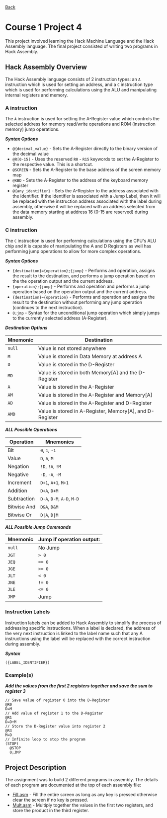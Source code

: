 [Back](../../README.md)

# Course 1 Project 4

This project involved learning the Hack Machine Language and the Hack Assembly language. The final project consisted of writing two programs in Hack Assembly.

## Hack Assembly Overview

The Hack Assembly language consists of 2 instruction types: an `A` instruction which is used for setting an address, and a `C` instruction type which is used for performing calculations using the ALU and manipulating internal registers and memory.

### A instruction

The `A` instruction is used for setting the A-Register value which controls the selected address for memory read/write operations and ROM (instruction memory) jump operations.

**_Syntax Options_**

- `@{decimal_value}` - Sets the A-Register directly to the binary version of the decimal value
- `@R[0-15]` - Uses the reserved `R0` - `R15` keywords to set the A-Register to the respective value. This is a shortcut.
- `@SCREEN` - Sets the A-Register to the base address of the screen memory map
- `@KBD` - Sets the A-Register to the address of the keyboard memory register
- `@{any_identifier}` - Sets the A-Register to the address associated with the identifier. If the identifier is associated with a Jump Label, then it will be replaced with the instruction address associated with the label during assembly, otherwise it will be replaced with an address selected from the data memory starting at address 16 (0-15 are reserved) during assembly.

### C instruction

The `C` instruction is used for performing calculations using the CPU's ALU chip and it is capable of manipulating the A and D Registers as well has performing jump operations to allow for more complex operations.

**_Syntax Options_**

- `{destination}={operation};{jump}` - Performs and operation, assigns the result to the destination, and performs a jump operation based on the the operation output and the current address.
- `{operation};{jump}` - Performs and operation and performs a jump operation based on the operation output and the current address.
- `{destination}={operation}` - Performs and operation and assigns the result to the destination without performing any jump operation (continues to the next instruction).
- `0;jmp` - Syntax for the unconditional jump operation which simply jumps to the currently selected address (A-Register).

**_Destination Options_**

| Mnemonic | Destination                                                |
| -------- | ---------------------------------------------------------- |
| `null`   | Value is not stored anywhere                               |
| `M`      | Value is stored in Data Memory at address A                |
| `D`      | Value is stored in the D-Register                          |
| `MD`     | Value is stored in both Memory\[A\] and the D-Register     |
| `A`      | Value is stored in the A-Register                          |
| `AM`     | Value is stored in the A-Register and Memory\[A\]          |
| `AD`     | Value is stored in the A-Register and D-Register           |
| `AMD`    | Value is stored in A-Register, Memory\[A\], and D-Register |

**_ALL Possible Operations_**

| Operation   | Mnemonics                  |
| ----------- | -------------------------- |
| Bit         | `0`, `1`, `-1`             |
| Value       | `D`, `A`, `M`              |
| Negation    | `!D`, `!A`, `!M`           |
| Negative    | `-D`, `-A`, `-M`           |
| Increment   | `D+1`, `A+1`, `M+1`        |
| Addition    | `D+A`, `D+M`               |
| Subtraction | `D-A`, `D-M`, `A-D`, `M-D` |
| Bitwise And | `D&A`, `D&M`               |
| Bitwise Or  | `D\|A`, `D\|M`             |

**_ALL Possible Jump Commands_**

| Mnemonic | Jump if operation output: |
| -------- | ------------------------- |
| `null`   | No Jump                   |
| `JGT`    | `> 0`                     |
| `JEQ`    | `== 0`                    |
| `JGE`    | `>= 0`                    |
| `JLT`    | `< 0`                     |
| `JNE`    | `!= 0`                    |
| `JLE`    | `<= 0`                    |
| `JMP`    | Jump                      |

### Instruction Labels

Instruction labels can be added to Hack Assembly to simplify the process of addressing specific instructions. When a label is declared, the address of the very next instruction is linked to the label name such that any A instructions using the label will be replaced with the correct instruction during assembly.

**_Syntax_**

```
({LABEL_IDENTIFIER})
```

### Example(s)

**_Add the values from the first 2 registers together and save the sum to register 3_**

```
// Save value of register 0 into the D-Register
@R0
D=M
// Add value of register 1 to the D-Register
@R1
D=D+M
// Store the D-Register value into register 2
@R3
M=D
// Infinite loop to stop the program
(STOP)
  @STOP
  0;JMP
```

## Project Description

The assignment was to build 2 different programs in assembly. The details of each program are documented at the top of each assembly file:

- [Fill.asm](./Fill.asm) - Fill the entire screen as long as any key is pressed otherwise clear the screen if no key is pressed.
- [Mult.asm](./Mult.asm) - Multiply together the values in the first two registers, and store the product in the third register.